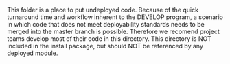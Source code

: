 This folder is a place to put undeployed code. Because of the quick turnaround time and workflow inherent to the DEVELOP program,
a scenario in which code that does not meet deployability standards needs to be merged into the master branch is possible. Therefore we recomend project teams develop most of their code in this directory. This 
directory is NOT included in the install package, but should NOT be referenced by any deployed module.
